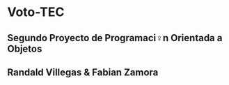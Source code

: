 # Voto-TEC
## Segundo Proyecto de Programaci♀n Orientada a Objetos

## Randald Villegas & Fabian Zamora
